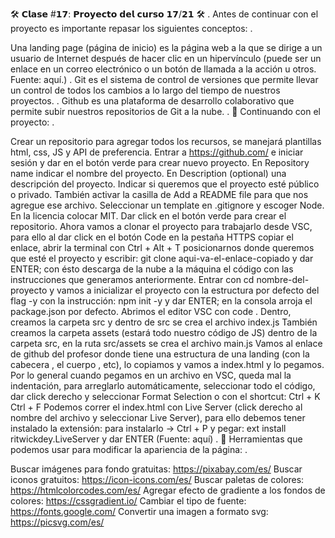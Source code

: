 🛠️ 𝗖𝗹𝗮𝘀𝗲 #𝟭𝟳: 𝗣𝗿𝗼𝘆𝗲𝗰𝘁𝗼 𝗱𝗲𝗹 𝗰𝘂𝗿𝘀𝗼 𝟭𝟳/𝟮𝟭 🛠️
.
Antes de continuar con el proyecto es importante repasar los siguientes conceptos:
.

Una landing page (página de inicio) es la página web a la que se dirige a un usuario de Internet después de hacer clic en un hipervínculo (puede ser un enlace en un correo electrónico o un botón de llamada a la acción u otros. Fuente: aquí.)
.
Git es el sistema de control de versiones que permite llevar un control de todos los cambios a lo largo del tiempo de nuestros proyectos.
.
Github es una plataforma de desarrollo colaborativo que permite subir nuestros repositorios de Git a la nube.
.
🔨 Continuando con el proyecto:
.

Crear un repositorio para agregar todos los recursos, se manejará plantillas html, css, JS y API de preferencia.
Entrar a https://github.com/ e iniciar sesión y dar en el botón verde para crear nuevo proyecto.
En Repository name indicar el nombre del proyecto. En Description (optional) una descripción del proyecto.
Indicar si queremos que el proyecto esté público o privado. También activar la casilla de Add a README file para que nos agregue ese archivo.
Seleccionar un template en .gitignore y escoger Node.
En la licencia colocar MIT. Dar click en el botón verde para crear el repositorio.
Ahora vamos a clonar el proyecto para trabajarlo desde VSC, para ello al dar click en el botón Code en la pestaña HTTPS copiar el enlace, abrir la terminal con Ctrl + Alt + T posicionarnos donde queremos que esté el proyecto y escribir: git clone aqui-va-el-enlace-copiado y dar ENTER; con ésto descarga de la nube a la máquina el código con las instrucciones que generamos anteriormente.
Entrar con cd nombre-del-proyecto y vamos a inicializar el proyecto con la estructura por defecto del flag -y con la instrucción: npm init -y y dar ENTER; en la consola arroja el package.json por defecto.
Abrimos el editor VSC con code .
Dentro, creamos la carpeta src y dentro de src se crea el archivo index.js
También creamos la carpeta assets (estará todo nuestro código de JS) dentro de la carpeta src, en la ruta src/assets se crea el archivo main.js
Vamos al enlace de github del profesor donde tiene una estructura de una landing (con la cabecera <head>, el cuerpo <body>, etc), lo copiamos y vamos a index.html y lo pegamos.
Por lo general cuando pegamos en un archivo en VSC, queda mal la indentación, para arreglarlo automáticamente, seleccionar todo el código, dar click derecho y seleccionar Format Selection o con el shortcut: Ctrl + K Ctrl + F
Podemos correr el index.html con Live Server (click derecho al nombre del archivo y seleccionar Live Server), para ello debemos tener instalado la extensión: para instalarlo → Ctrl + P y pegar: ext install ritwickdey.LiveServer y dar ENTER (Fuente: aquí)
.
🎨 Herramientas que podemos usar para modificar la apariencia de la página:
.

Buscar imágenes para fondo gratuitas: https://pixabay.com/es/
Buscar iconos gratuitos: https://icon-icons.com/es/
Buscar paletas de colores: https://htmlcolorcodes.com/es/
Agregar efecto de gradiente a los fondos de colores: https://cssgradient.io/
Cambiar el tipo de fuente: https://fonts.google.com/
Convertir una imagen a formato svg: https://picsvg.com/es/